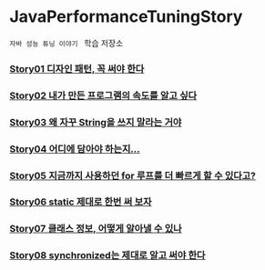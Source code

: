 # JavaPerformanceTuningStory
 `자바 성능 튜닝 이야기 ` 학습 저장소 

### [Story01 디자인 패턴, 꼭 써야 한다](./javastory/01.디자인패턴,%20꼭%20써야%20한다.md)

### [Story02 내가 만든 프로그램의 속도를 알고 싶다](./javastory/02.내가%20만든%20프로그램의%20속도를%20알고%20싶다.md)

### [Story03 왜 자꾸 String을 쓰지 말라는 거야](./javastory/03.왜자꾸String을%20쓰지%20말라는%20거야.md)

### [Story04 어디에 담아야 하는지...](./javastory/04.어디에%20담아야%20하는지.md)

### [Story05 지금까지 사용하던 for 루프를 더 빠르게 할 수 있다고?](./javastory/05.지금까지%20사용하던%20for루프를%20더%20빠르게%20할%20수%20있다고.md)

### [Story06 static 제대로 한번 써 보자](./javastory/06.static%20제대로%20한번%20써보자.md)

### [Story07 클래스 정보, 어떻게 알아낼 수 있나](./javastory/07.클래스정보,%20어떻게%20알아낼%20수%20있나.md)

### [Story08 synchronized는 제대로 알고 써야 한다](./javastory/08.synchronized는%20제대로%20알고%20써야%20한다.md)

